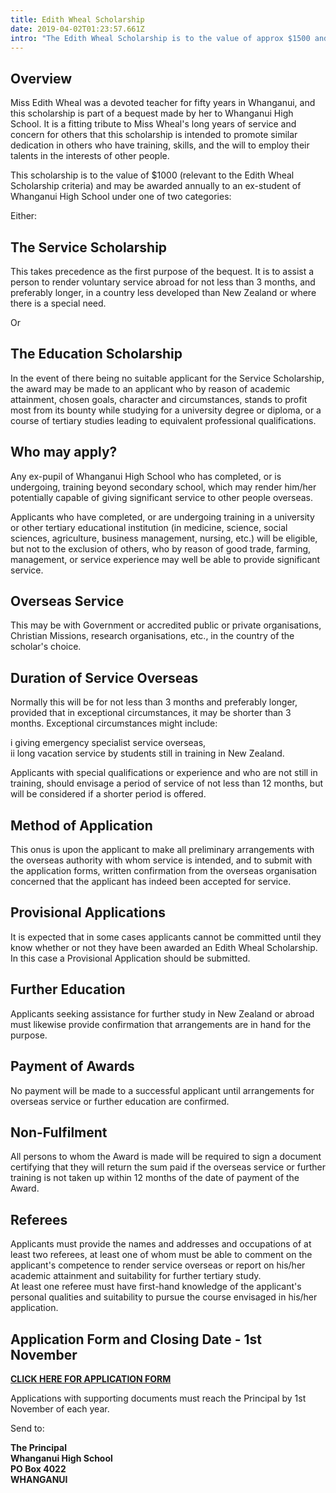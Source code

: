 ```yaml
---
title: Edith Wheal Scholarship
date: 2019-04-02T01:23:57.661Z
intro: "The Edith Wheal Scholarship is to the value of approx $1500 and may be awarded annually to an ex-student of WHS under one of two categories: The Service Scholarship or The Education Scholarship."
---
```


## Overview

Miss Edith Wheal was a devoted teacher for fifty years in Whanganui, and this scholarship is part of a bequest made by her to Whanganui High School. It is a fitting tribute to Miss Wheal's long years of service and concern for others that this scholarship is intended to promote similar dedication in others who have training, skills, and the will to employ their talents in the interests of other people.

This scholarship is to the value of $1000 (relevant to the Edith Wheal Scholarship criteria) and may be awarded annually to an ex-student of Whanganui High School under one of two categories:

Either:

## The Service Scholarship

This takes precedence as the first purpose of the bequest. It is to assist a person to render voluntary service abroad for not less than 3 months, and preferably longer, in a country less developed than New Zealand or where there is a special need.

Or

## The Education Scholarship

In the event of there being no suitable applicant for the Service Scholarship, the award may be made to an applicant who by reason of academic attainment, chosen goals, character and circumstances, stands to profit most from its bounty while studying for a university degree or diploma, or a course of tertiary studies leading to equivalent professional qualifications.

## Who may apply?

Any ex-pupil of Whanganui High School who has completed, or is undergoing, training beyond secondary school, which may render him/her potentially capable of giving significant service to other people overseas.

Applicants who have completed, or are undergoing training in a university or other tertiary educational institution (in medicine, science, social sciences, agriculture, business management, nursing, etc.) will be eligible, but not to the exclusion of others, who by reason of good trade, farming, management, or service experience may well be able to provide significant service.

## Overseas Service

This may be with Government or accredited public or private organisations, Christian Missions, research organisations, etc., in the country of the scholar's choice.

## Duration of Service Overseas

Normally this will be for not less than 3 months and preferably longer, provided that in exceptional circumstances, it may be shorter than 3 months. Exceptional circumstances might include:

i giving emergency specialist service overseas,  
ii long vacation service by students still in training in New Zealand.

Applicants with special qualifications or experience and who are not still in training, should envisage a period of service of not less than 12 months, but will be considered if a shorter period is offered.

## Method of Application

This onus is upon the applicant to make all preliminary arrangements with the overseas authority with whom service is intended, and to submit with the application forms, written confirmation from the overseas organisation concerned that the applicant has indeed been accepted for service.

## Provisional Applications

It is expected that in some cases applicants cannot be committed until they know whether or not they have been awarded an Edith Wheal Scholarship. In this case a Provisional Application should be submitted.

## Further Education

Applicants seeking assistance for further study in New Zealand or abroad must likewise provide confirmation that arrangements are in hand for the purpose.

## Payment of Awards

No payment will be made to a successful applicant until arrangements for overseas service or further education are confirmed.

## Non-Fulfilment

All persons to whom the Award is made will be required to sign a document certifying that they will return the sum paid if the overseas service or further training is not taken up within 12 months of the date of payment of the Award.

## Referees

Applicants must provide the names and addresses and occupations of at least two referees, at least one of whom must be able to comment on the applicant's competence to render service overseas or report on his/her academic attainment and suitability for further tertiary study.  
At least one referee must have first-hand knowledge of the applicant's personal qualities and suitability to pursue the course envisaged in his/her application.

## Application Form and Closing Date - 1st November

**[CLICK HERE FOR APPLICATION FORM](http://c1940652.r52.cf0.rackcdn.com/57cf80acff2a7c38fb001b93/Edith-Wheal-Scholarship-2016-Guidelines-Info-Application-form.pdf)**

Applications with supporting documents must reach the Principal by 1st November of each year.

Send to:

**The Principal**  
**Whanganui High School**  
**PO Box 4022**  
**WHANGANUI**

